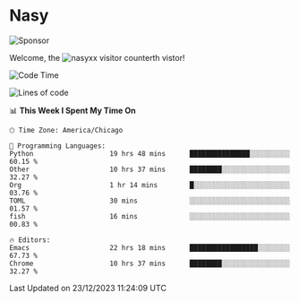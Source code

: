 # Nasy

<!--
<p align="center">
<img height="200" src="https://github-readme-stats.vercel.app/api?username=nasyxx&count_private=true&show_icons=true&theme=dracula&include_all_commits=true"/>
<img height="200" src="https://github-readme-stats.vercel.app/api/top-langs/?username=nasyxx&theme=dracula&hide=html,jupyter+notebook&count_private=true&show_icons=true"/>
</p>

  
----------------
-->

![Sponsor](https://img.shields.io/static/v1.svg?label=Sponsor&message=%E2%9D%A4&logo=GitHub&style=flat&color=pink)
 
Welcome, the ![nasyxx visitor counter](https://count.getloli.com/get/@nasyxx?theme=rule34)th vistor!
 
<!--START_SECTION:waka-->
![Code Time](http://img.shields.io/badge/Code%20Time-4%2C159%20hrs%2056%20mins-blue)

![Lines of code](https://img.shields.io/badge/From%20Hello%20World%20I%27ve%20Written-6.3%20million%20lines%20of%20code-blue)

📊 **This Week I Spent My Time On** 

```text
🕑︎ Time Zone: America/Chicago

💬 Programming Languages: 
Python                   19 hrs 48 mins      ███████████████░░░░░░░░░░   60.15 % 
Other                    10 hrs 37 mins      ████████░░░░░░░░░░░░░░░░░   32.27 % 
Org                      1 hr 14 mins        █░░░░░░░░░░░░░░░░░░░░░░░░   03.76 % 
TOML                     30 mins             ░░░░░░░░░░░░░░░░░░░░░░░░░   01.57 % 
fish                     16 mins             ░░░░░░░░░░░░░░░░░░░░░░░░░   00.83 % 

🔥 Editors: 
Emacs                    22 hrs 18 mins      █████████████████░░░░░░░░   67.73 % 
Chrome                   10 hrs 37 mins      ████████░░░░░░░░░░░░░░░░░   32.27 % 
```


 Last Updated on 23/12/2023 11:24:09 UTC
<!--END_SECTION:waka-->

<!-- ![visitors](https://visitor-badge.laobi.icu/badge?page_id=nasyxx.nasyxx) -->
